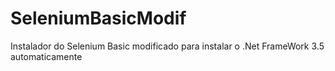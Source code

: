 # SeleniumBasicModif
 Instalador do Selenium Basic modificado para instalar o .Net FrameWork 3.5 automaticamente
